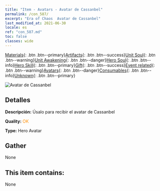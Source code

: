```yaml
---
title: "Item - Avatars - Avatar de Cassanbel"
permalink: /con_587/
excerpt: "Era of Chaos  Avatar de Cassanbel"
last_modified_at: 2021-06-30
locale: es
ref: "con_587.md"
toc: false
classes: wide
---
```

 [Materials](/ItemsES/){: .btn .btn--primary}[Artifacts](/ItemsES/Artifacts/){: .btn .btn--success}[Unit Soul](/ItemsES/UnitSoul/){: .btn .btn--warning}[Unit Awakening](/ItemsES/UnitAwakening/){: .btn .btn--danger}[Hero Soul](/ItemsES/HeroSoul/){: .btn .btn--info}[Hero Skill](/ItemsES/HeroSkill/){: .btn .btn--primary}[Gift](/ItemsES/Gift/){: .btn .btn--success}[Event related](/ItemsES/Events/){: .btn .btn--warning}[Avatars](/ItemsES/Avatars/){: .btn .btn--danger}[Consumables](/ItemsES/Consumables/){: .btn .btn--info}[Unknown](/ItemsES/Unknown/){: .btn .btn--primary}

 ![Avatar de Cassanbel](/images/h/h_Cassanbel.jpg)

## Detalles
 **Descripción:** Úsalo para recibir el avatar de Cassanbel

 **Quality:** <span style="color: #FF8C00">OK</span>

 **Type:** Hero Avatar

## Gather

  None

## This item contains:

  None

